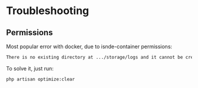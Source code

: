 # Troubleshooting

## Permissions
Most popular error with docker, due to isnde-container permissions:
```bash
There is no existing directory at .../storage/logs and it cannot be created: Permission denied
```
To solve it, just run:
```bash
php artisan optimize:clear
```
